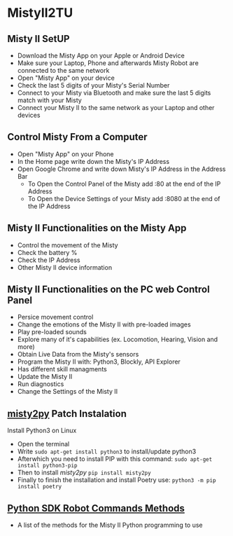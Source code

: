 # MistyII2TU

## Misty II SetUP
 - Download the Misty App on your Apple or Android Device
 - Make sure your Laptop, Phone and afterwards Misty Robot are connected to the same network
 - Open "Misty App" on your device
 - Check the last 5 digits of your Misty's Serial Number
 - Connect to your Misty via Bluetooth and make sure the last 5 digits match with your Misty
 - Connect your Misty II to the same network as your Laptop and other devices
 
## Control Misty From a Computer
 - Open "Misty App" on your Phone
 - In the Home page write down the Misty's IP Address
 - Open Google Chrome and write down Misty's IP Address in the Address Bar
   - To Open the Control Panel of the Misty add :80 at the end of the IP Address
   - To Open the Device Settings of your Misty add :8080 at the end of the IP Address

## Misty II Functionalities on the Misty App
  - Control the movement of the Misty
  - Check the battery %
  - Check the IP Address
  - Other Misty II device information
 
## Misty II Functionalities on the PC web Control Panel
  - Persice movement control
  - Change the emotions of the Misty II with pre-loaded images
  - Play pre-loaded sounds
  - Explore many of it's capabilities (ex. Locomotion, Hearing, Vision and more)
  - Obtain Live Data from the Misty's sensors
  - Program the Misty II with: Python3, Blockly, API Explorer
  - Has different skill managments
  - Update the Misty II
  - Run diagnostics
  - Change the Settings of the Misty II
       
## [misty2py](https://chrisscarred.github.io/misty2py/#getting-started) Patch Instalation 
  Install Python3 on Linux
  - Open the terminal
  - Write `sudo apt-get install python3` to install/update python3
  - Afterwhich you need to install PIP with this command: `sudo apt-get install python3-pip`
  - Then to install *misty2py* `pip install misty2py`
  - Finally to finish the installation and install Poetry use: `python3 -m pip install poetry`

## [Python SDK Robot Commands Methods](https://github.com/MistyCommunity/Python-SDK/blob/main/mistyPy/RobotCommands.py)
  - A list of the methods for the Misty II Python programming to use
